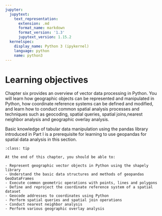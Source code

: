 ```yaml
---
jupyter:
  jupytext:
    text_representation:
      extension: .md
      format_name: markdown
      format_version: '1.3'
      jupytext_version: 1.15.2
  kernelspec:
    display_name: Python 3 (ipykernel)
    language: python
    name: python3
---
```


<!-- #region editable=true slideshow={"slide_type": ""} tags=["learning_objectives"] -->
# Learning objectives
<!-- #endregion -->

<!-- #region editable=true slideshow={"slide_type": ""} -->
Chapter six provides an overview of vector data processing in Python. You will learn how geographic objects can be represented and manipulated in Python, how coordinate reference systems can be defined and modified, and learn how to conduct common spatial analysis processes and techniques such as geocoding, spatial queries, spatial joins,nearest neighbor analysis and geographic overlay analysis. 

Basic knowledge of tabular data manipulation using the pandas library introduced in Part I is a prerequisite for learning to use geopandas for spatial data analysis in this section.
<!-- #endregion -->

<!-- #region editable=true slideshow={"slide_type": ""} tags=["lo_box"] -->
```{admonition} Learning objectives
:class: tip

At the end of this chapter, you should be able to:

- Represent geographic vector objects in Python using the shapely library
- Understand the basic data structures and methods of geopandas GeoDataFrames
- Execute common geometric operations with points, lines and polygons
- Define and reproject the coordinate reference system of a spatial dataset
- Geocode addresses to coordinates using Python
- Perform spatial queries and spatial join operations
- Conduct nearest neighbor analysis
- Perform various geographic overlay analysis

```
<!-- #endregion -->
